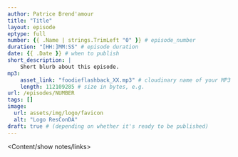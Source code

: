 ```yaml
---
author: Patrice Brend'amour
title: "Title"
layout: episode
eptype: full
number: {{ .Name | strings.TrimLeft "0" }} # episode_number
duration: "[HH:]MM:SS" # episode duration
date: {{ .Date }} # when to publish
short_description: |
	Short blurb about this episode.
mp3:
    asset_link: "foodieflashback_XX.mp3" # cloudinary name of your MP3 file, 
    length: 112109285 # size in bytes, e.g. 
url: /episodes/NUMBER
tags: []
image: 
  url: assets/img/logo/favicon
  alt: "Logo ResConDA"
draft: true # (depending on whether it's ready to be published)
---
```


<Content/show notes/links>